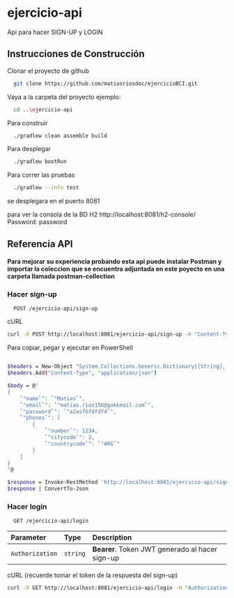 # ejercicio-api

Api para hacer SIGN-UP y LOGIN

## Instrucciones de Construcción

Clonar el proyecto de github
```bash
  git clone https://github.com/matiasriosdoc/ejercicioBCI.git
```
Vaya a la carpeta del proyecto ejemplo:

```bash
  cd ..\ejercicio-api
```

Para construir

```bash
  ./gradlew clean assemble build
```

Para desplegar

```bash
  ./gradlew bootRun
```

Para correr las pruebas

```bash
  ./gradlew --info test
```

se desplegara en el puerto 8081

para ver la consola de la BD H2
http://localhost:8081/h2-console/
Password: password

## Referencia API

#### Para mejorar su experiencia probando esta api puede instalar Postman y importar la coleccion que se encuentra adjuntada en este poyecto en una carpeta llamada postman-collection

### Hacer sign-up

```http
  POST /ejercicio-api/sign-up
```
cURL
```bash
curl -X POST http://localhost:8081/ejercicio-api/sign-up -H "Content-Type: application/json" -d "{\"name\":\"Matias\",\"email\":\"matias.rios156@gakkmail.com\",\"password\":\"a2asfGfdfdf4\",\"phones\":[{\"number\":1234,\"citycode\":2,\"countrycode\":\"ARG\"}]}"
```

Para copiar, pegar y ejecutar en PowerShell
```bash

$headers = New-Object "System.Collections.Generic.Dictionary[[String],[String]]"
$headers.Add("Content-Type", "application/json")

$body = @"
{
    `"name`": `"Matias`",
    `"email`": `"matias.rios156@gakkmail.com`",
    `"password`": `"a2asfGfdfdf4`",
    `"phones`": [
        {
            `"number`": 1234,
            `"citycode`": 2,
            `"countrycode`": `"ARG`"
        }
    ]
}
"@

$response = Invoke-RestMethod 'http://localhost:8081/ejercicio-api/sign-up' -Method 'POST' -Headers $headers -Body $body
$response | ConvertTo-Json

```

### Hacer login

```http
  GET /ejercicio-api/login
```

| Parameter | Type     | Description                                     |
|:----------| :------- |:------------------------------------------------|
| `Authorization`     | `string` | **Bearer**. Token JWT generado al hacer sign-up |

cURL (recuerde tomar el token de la respuesta del sign-up)
```bash
curl -X GET http://localhost:8081/ejercicio-api/login -H "Authorization: Bearer eyJhbGciOiJIUzI1NiJ9.eyJwYXNzd29yZCI6IiQyYSQxMCR1ZUZ2S1dpZzVvQVJpcDFaeERSa0xlcjdwbi9ZYkRlTVoxVVVXVHBPMHY1Y0xCMHdjRGR1bSIsImVtYWlsIjoibGV4LjE4NC4xdzlhc2E1czE1NnFhQGdha2ttYWlsLmNvbSJ9.8-Q_F6svHqYzIymEQZ4UnhYcZUtWlXHP6aqKdoAMQTg"
```